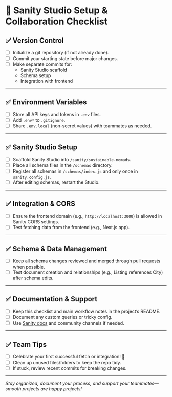 # 🧩 Sanity Studio Setup & Collaboration Checklist

## ✅ Version Control
- [ ] Initialize a git repository (if not already done).
- [ ] Commit your starting state before major changes.
- [ ] Make separate commits for:
  - Sanity Studio scaffold
  - Schema setup
  - Integration with frontend

---

## ✅ Environment Variables
- [ ] Store all API keys and tokens in `.env` files.
- [ ] Add `.env*` to `.gitignore`.
- [ ] Share `.env.local` (non-secret values) with teammates as needed.

---

## ✅ Sanity Studio Setup
- [ ] Scaffold Sanity Studio into `/sanity/sustainable-nomads`.
- [ ] Place all schema files in the `/schemas` directory.
- [ ] Register all schemas in `/schemas/index.js` and only once in `sanity.config.js`.
- [ ] After editing schemas, restart the Studio.

---

## ✅ Integration & CORS
- [ ] Ensure the frontend domain (e.g., `http://localhost:3000`) is allowed in Sanity CORS settings.
- [ ] Test fetching data from the frontend (e.g., Next.js app).

---

## ✅ Schema & Data Management
- [ ] Keep all schema changes reviewed and merged through pull requests when possible.
- [ ] Test document creation and relationships (e.g., Listing references City) after schema edits.

---

## ✅ Documentation & Support
- [ ] Keep this checklist and main workflow notes in the project’s README.
- [ ] Document any custom queries or tricky config.
- [ ] Use [Sanity docs](https://www.sanity.io/docs) and community channels if needed.

---

## ✅ Team Tips
- [ ] Celebrate your first successful fetch or integration! 🎉
- [ ] Clean up unused files/folders to keep the repo tidy.
- [ ] If stuck, review recent commits for breaking changes.

---

_Stay organized, document your process, and support your teammates—smooth projects are happy projects!_
